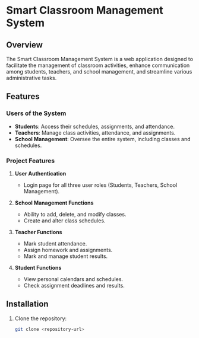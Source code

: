 # Smart Classroom Management System

## Overview
The Smart Classroom Management System is a web application designed to facilitate the management of classroom activities, enhance communication among students, teachers, and school management, and streamline various administrative tasks.

## Features

### Users of the System
- **Students**: Access their schedules, assignments, and attendance.
- **Teachers**: Manage class activities, attendance, and assignments.
- **School Management**: Oversee the entire system, including classes and schedules.

### Project Features
1. **User Authentication**
   - Login page for all three user roles (Students, Teachers, School Management).

2. **School Management Functions**
   - Ability to add, delete, and modify classes.
   - Create and alter class schedules.

3. **Teacher Functions**
   - Mark student attendance.
   - Assign homework and assignments.
   - Mark and manage student results.

4. **Student Functions**
   - View personal calendars and schedules.
   - Check assignment deadlines and results.

## Installation

1. Clone the repository:
   ```bash
   git clone <repository-url>
